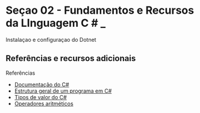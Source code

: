 # Seçao 02 - Fundamentos e Recursos da LInguagem C # _

Instalaçao e configuraçao do Dotnet

## Referências e recursos adicionais

Referências

- [Documentação do C#](https://learn.microsoft.com/pt-br/dotnet/csharp/)
- [Estrutura geral de um programa em C#](https://learn.microsoft.com/pt-br/dotnet/csharp/fundamentals/program-structure/)
- [Tipos de valor do C#](https://learn.microsoft.com/pt-br/dotnet/csharp/language-reference/builtin-types/value-types)
- [Operadores aritméticos](https://learn.microsoft.com/pt-br/dotnet/csharp/language-reference/operators/arithmetic-operators)

